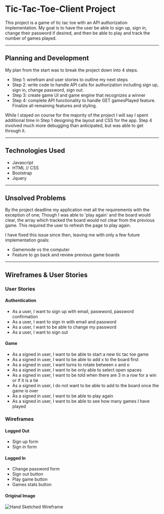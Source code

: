 # Tic-Tac-Toe-Client Project
This project is a game of tic tac toe with an API authorization implementation.
My goal is to have the user be able to sign up, sign in, change their password
if desired, and then be able to play and track the number of games played.

- - - -

## Planning and Development
My plan from the start was to break the project down into 4 steps.
  - Step 1: wirefram and user stories to outline my next steps
  - Step 2: write code to handle API calls for authorization including sign up,
  sign in, change password, sign out.
  - Step 3: create game UI and game engine that recognizes a winner
  - Step 4: complete API functionality to handle GET gamesPlayed feature. Finalize
  all remaining features and styling.

While I stayed on course for the majority of the project I will say I spent
additional time in Step 1 designing the layout and CSS for the app. Step 4
involved much more debugging than anticipated, but was able to get through it.

- - - -

## Technologies Used
  - Javascript
  - HTML // CSS
  - Bootstrap
  - Jquery

- - - -

## Unsolved Problems
By the project deadline my application met all the requirements with the
exception of one; Though I was able to 'play again' and the board would clear,
the array which tracked the board would not clear from the previous game.
This required the user to refresh the page to play again.

I have fixed this issue since then, leaving me with only a few future
implementation goals:
  - Gamemode vs the computer
  - Feature to go back and review previous game boards

- - - -

## Wireframes & User Stories
### User Stories
#### Authentication
  - As a user, I want to sign up with email, paswword, password confirmation
  - As a user, I want to sign in with email and password
  - As a user, I want to be able to change my password
  - As a user, I want to sign out

#### Game
  - As a signed in user, I want to be able to start a new tic tac toe game
  - As a signed in user, I want to be able to add x to the board first
  - As a signed in user, I want turns to rotate between x and o
  - As a signed in user, I want to be only able to select open spaces
  - As a signed in user, I want to be told when there are 3 in a row for a win
  or if it is a tie
  - As a signed in user, I do not want to be able to add to the board once
  the game is over
  - As a signed in user, I want to be able to play again
  - As a signed in user, I want to be able to see how many games I have played

### Wireframes
#### Logged Out
  - Sign up form
  - Sign in form

#### Logged In
  - Change password form
  - Sign out button
  - Play game button
  - Games stats button

#### Original Image
![Hand Sketched Wireframe](C:\Users\faric\Downloads\IMG_2469.jpg)
